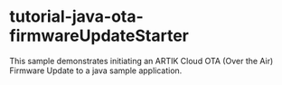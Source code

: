 # tutorial-java-ota-firmwareUpdateStarter
This sample demonstrates initiating an ARTIK Cloud  OTA (Over the Air) Firmware Update to a  java sample application.
